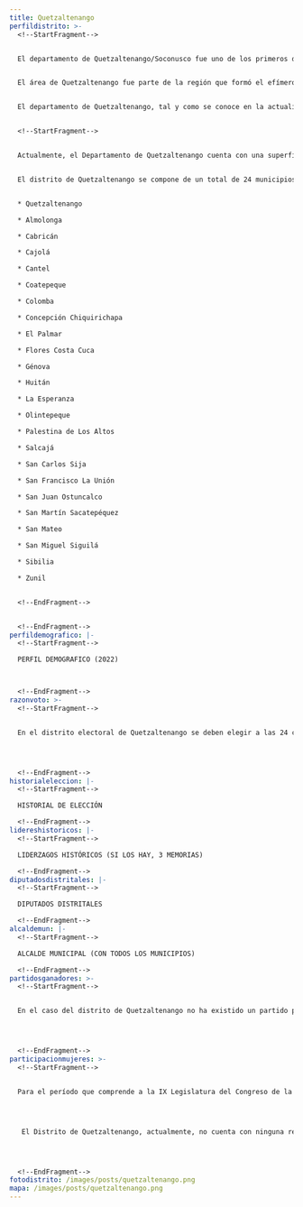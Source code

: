 ```yaml
---
title: Quetzaltenango
perfildistrito: >-
  <!--StartFragment-->


  El departamento de Quetzaltenango/Soconusco fue uno de los primeros departamentos establecidos tras la anexión a México por la Asamblea Constituyente el 11 de octubre de 1825, junto a otras 6 agrupaciones territoriales. Durante este tiempo, Quetzaltenango contaba con una serie de distritos entre los que se encontraban el área de Mazatenango, Retalhuleu y San Marcos.  


  El área de Quetzaltenango fue parte de la región que formó el efímero Estado de Los Altos, aprobado el 25 de diciembre de 1838 por el Congreso de la República Federal de Centroamérica, debido a movimientos secesionistas en la región.  Este Estado se constituyó en cuatro departamentos que comprendían a Quetzaltenango, Totonicapán, Sololá y Suchitepéquez. Sin embargo, dicho territorio fue reintegrado a la República de Guatemala en 1840 por el general Rafael Carrera, dando por terminada la separación del Estado de los Altos del resto del país. 


  El departamento de Quetzaltenango, tal y como se conoce en la actualidad, fue fundado a través de un decreto de la Asamblea Nacional Constituyente el 16 de septiembre de 1845.


  <!--StartFragment-->


  Actualmente, el Departamento de Quetzaltenango cuenta con una superficie de 1953 km² y una población total de 799,101 habitantes. Estos se subdividen en un 61.55% de población urbana y el restante 38.45% de población rural. Asimismo, el departamento de Quetzaltenango cuenta con una población mayormente identificada con el género femenino (52.72%) y predominantemente maya (50.87%). La edad promedio del departamento es de 28 años, por lo que se puede catalogar como un área predominantemente joven. 


  El distrito de Quetzaltenango se compone de un total de 24 municipios, entre los que destaca la cabecera departamental del mismo nombre. Estas 24 unidades territoriales son: 


  * Quetzaltenango 

  * Almolonga

  * Cabricán

  * Cajolá

  * Cantel

  * Coatepeque

  * Colomba 

  * Concepción Chiquirichapa

  * El Palmar 

  * Flores Costa Cuca

  * Génova 

  * Huitán

  * La Esperanza

  * Olintepeque

  * Palestina de Los Altos

  * Salcajá

  * San Carlos Sija

  * San Francisco La Unión

  * San Juan Ostuncalco

  * San Martín Sacatepéquez

  * San Mateo 

  * San Miguel Siguilá

  * Sibilia

  * Zunil


  <!--EndFragment-->


  <!--EndFragment-->
perfildemografico: |-
  <!--StartFragment-->

  PERFIL DEMOGRAFICO (2022)



  <!--EndFragment-->
razonvoto: >-
  <!--StartFragment-->


  En el distrito electoral de Quetzaltenango se deben elegir a las 24 corporaciones municipales (alcalde y síndicos) del departamento, correspondientes a los 24 municipios que componen el distrito. Asimismo, los ciudadanos del departamento deben elegir a 7 diputados distritales que les representarán en el Congreso de la República. 




  <!--EndFragment-->
historialeleccion: |-
  <!--StartFragment-->

  HISTORIAL DE ELECCIÓN

  <!--EndFragment-->
lidereshistoricos: |-
  <!--StartFragment-->

  LIDERZAGOS HISTÓRICOS (SI LOS HAY, 3 MEMORIAS)

  <!--EndFragment-->
diputadosdistritales: |-
  <!--StartFragment-->

  DIPUTADOS DISTRITALES

  <!--EndFragment-->
alcaldemun: |-
  <!--StartFragment-->

  ALCALDE MUNICIPAL (CON TODOS LOS MUNICIPIOS)

  <!--EndFragment-->
partidosganadores: >-
  <!--StartFragment-->


  En el caso del distrito de Quetzaltenango no ha existido un partido político que pueda mantener su caudal político en el paso de un proceso electoral a otro. Durante el proceso electoral de 2011, los partidos Patriota, UNE y LÍDER fueron los claros ganadores del proceso, adjudicándose cada uno dos de los siete escaños disponibles para el departamento. Sin embargo, para el proceso electoral del año 2015, mientras que la UNE y LÍDER lograron retener sus dos escaños respectivos, el Partido Patriota no logró obtener ningún escaño en el distrito; para luego desaparecer mediante un proceso de cancelación del partido por parte del Tribunal Supremo Electoral. Finalmente, para el proceso electoral del año 2019, con el partido LÍDER ya cancelado formalmente por el TSE, la UNE únicamente pudo retener uno de sus dos escaños respectivos, perdiendo parte de su dominio en el distrito de Quetzaltenango.




  <!--EndFragment-->
participacionmujeres: >-
  <!--StartFragment-->


  Para el período que comprende a la IX Legislatura del Congreso de la República de Guatemala (2020 - 2024), únicamente fueron electas 31 mujeres del total de 160 diputados que componen el hemiciclo parlamentario. Es decir, dicha Legislatura cuenta con un aproximado del 20% de representación política de la mujer; una de las cifras más bajas de representación femenina a nivel latinoamericano. 




   El Distrito de Quetzaltenango, actualmente, no cuenta con ninguna representante de género femenino en el Legislativo. Esta subrepresentación femenina es tal, que en los últimos tres procesos electorales estudiados, únicamente dos mujeres han sido electas como diputadas por el departamento de Quetzaltenango; ambas por el Partido Patriota en el proceso electoral de 2011.  




  <!--EndFragment-->
fotodistrito: /images/posts/quetzaltenango.png
mapa: /images/posts/quetzaltenango.png
---
```

